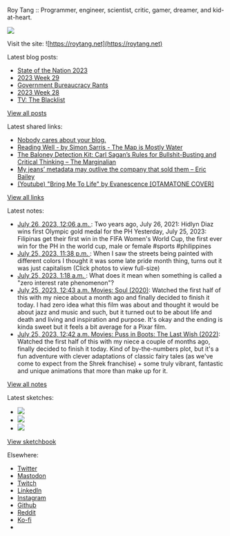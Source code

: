 Roy Tang :: Programmer, engineer, scientist, critic, gamer, dreamer, and kid-at-heart.

![](https://roytang.net/static/img/profile.jpg)

Visit the site: ![https://roytang.net](https://roytang.net)

Latest blog posts:

- [State of the Nation 2023](https://roytang.net/2023/07/sona2023/)
- [2023 Week 29](https://roytang.net/2023/07/2023-week-29/)
- [Government Bureaucracy Rants](https://roytang.net/2023/07/bureaucracy/)
- [2023 Week 28](https://roytang.net/2023/07/2023-week-28/)
- [TV: The Blacklist](https://roytang.net/2023/07/the-blacklist/)

[View all posts](https://roytang.net/blog)

Latest shared links:

- [Nobody cares about your blog.](https://roytang.net/2023/07/b0eac77ddc8f199bafbedf52c302ad52/)
- [Reading Well - by Simon Sarris - The Map is Mostly Water](https://roytang.net/2023/07/fd8cb089a26f1b32a248dc3243d5ad97/)
- [The Baloney Detection Kit: Carl Sagan’s Rules for Bullshit-Busting and Critical Thinking – The Marginalian](https://roytang.net/2023/07/50ee01f3f8af1b2f53f93fb54991dd0d/)
- [My jeans’ metadata may outlive the company that sold them – Eric Bailey](https://roytang.net/2023/07/e07e1f64bceb7e4c5b7b2714a7211224/)
- [(Youtube) &quot;Bring Me To Life&quot; by Evanescence [OTAMATONE COVER]](https://roytang.net/2023/07/0285f90fb93bb21773c0199ac5d21ecb/)

[View all links](https://roytang.net/links)

Latest notes:

- [July 26, 2023, 12:06 a.m. ](https://roytang.net/2023/07/110775579997807543/): Two years ago, July 26, 2021: Hidlyn Diaz wins first Olympic gold medal for the PH Yesterday, July 25, 2023: Filipinas get their first win in the FIFA Women&#x27;s World Cup, the first ever win for the PH in the world cup, male or female #sports #philippines
- [July 25, 2023, 11:38 p.m. ](https://roytang.net/2023/07/110775469763067461/): When I saw the streets being painted with different colors I thought it was some late pride month thing, turns out it was just capitalism (Click photos to view full-size)
- [July 25, 2023, 1:18 a.m. ](https://roytang.net/2023/07/110770201417191771/): What does it mean when something is called a &quot;zero interest rate phenomenon&quot;?
- [July 25, 2023, 12:43 a.m. Movies: Soul (2020)](https://roytang.net/2023/07/soul-2020/): Watched the first half of this with my niece about a month ago and finally decided to finish it today. I had zero idea what this film was about and thought it would be about jazz and music and such, but it turned out to be about life and death and living and inspiration and purpose. It&#x27;s okay and the ending is kinda sweet but it feels a bit average for a Pixar film.
- [July 25, 2023, 12:42 a.m. Movies: Puss in Boots: The Last Wish (2022)](https://roytang.net/2023/07/puss-in-boots-the-last-wish-2022/): Watched the first half of this with my niece a couple of months ago, finally decided to finish it today. Kind of by-the-numbers plot, but it&#x27;s a fun adventure with clever adaptations of classic fairy tales (as we&#x27;ve come to expect from the Shrek franchise) + some truly vibrant, fantastic and unique animations that more than make up for it.

[View all notes](https://roytang.net/notes)

Latest sketches:


- ![](https://roytang.net/media/cache/a6/91/a691e8e5ea3ce73099ba719c9d195dca.jpg)
- ![](https://roytang.net/media/cache/6a/6a/6a6a50c5debd7b0864f953d27d218c9f.jpg)
- ![](https://roytang.net/media/cache/7a/d4/7ad4e6def8147d6f83590eb62ebf33e6.jpg)

[View sketchbook](https://roytang.net/albums/sketchbook)


Elsewhere:

- [Twitter](https://twitter.com/roytang)
- [Mastodon](https://indieweb.social/@roytang)
- [Twitch](https://twitch.tv/twitchyroy)
- [LinkedIn](https://www.linkedin.com/in/roytang)
- [Instagram](https://instagram.com/roytang0400)
- [Github](https://github.com/roytang)
- [Reddit](https://reddit.com/u/hungryroy)
- [Ko-fi](https://ko-fi.com/roytang)
- [](mailto:hello@roytang.net)
